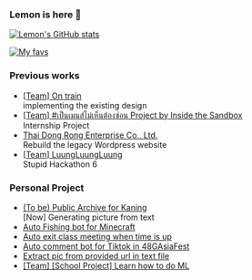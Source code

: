 ### Lemon is here 🍋

[![Lemon's GitHub stats](https://github-readme-stats.vercel.app/api?username=klemonade&count_private=true&show_icons=true&theme=tokyonight)](https://github.com/anuraghazra/github-readme-stats)

[![My favs](https://github-readme-stats.vercel.app/api/top-langs/?username=klemonade&layout=compact&theme=tokyonight&hide=c,dart)](https://github.com/anuraghazra/github-readme-stats)


### Previous works
- [[Team] On train](https://on-train.vercel.app/) <br>
  implementing the existing design
- [[Team] #เป็นเมนส์ไม่เห็นต้องซ่อน Project by Inside the Sandbox](https://onperiod.iraconcept.com/) <br>
  Internship Project
- [Thai Dong Rong Enterprise Co., Ltd.](https://www.tdr.co.th/) <br>
  Rebuild the legacy Wordpress website
- [[Team] LuungLuungLuung](https://luungluungluung.netlify.app/) <br>
  Stupid Hackathon 6 

### Personal Project
- [(To be) Public Archive for Kaning](https://kaning-web-project.vercel.app/)<br>
  [Now] Generating picture from text
- [Auto Fishing bot for Minecraft](https://github.com/klemonade/minecraft-auto-fishing)
- [Auto exit class meeting when time is up](https://github.com/klemonade/exit-meeting)
- [Auto comment bot for Tiktok in 48GAsiaFest](https://github.com/klemonade/stupid-comment-bot)
- [Extract pic from provided url in text file](https://github.com/klemonade/pic-extractor)
- [[Team] [School Project] Learn how to do ML](https://github.com/klemonade/ML-Project)

<!--
**klemonade/klemonade** is a ✨ _special_ ✨ repository because its `README.md` (this file) appears on your GitHub profile.

Here are some ideas to get you started:

- 🔭 I’m currently working on ...
- 🌱 I’m currently learning ...
- 👯 I’m looking to collaborate on ...
- 🤔 I’m looking for help with ...
- 💬 Ask me about ...
- 📫 How to reach me: ...
- 😄 Pronouns: ...
- ⚡ Fun fact: ...
-->

